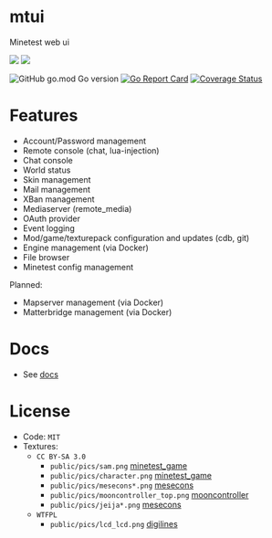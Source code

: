 # mtui

Minetest web ui

![](https://github.com/minetest-go/mtui/workflows/test/badge.svg)
![](https://github.com/minetest-go/mtui/workflows/build/badge.svg)

![GitHub go.mod Go version](https://img.shields.io/github/go-mod/go-version/minetest-go/mtui)
[![Go Report Card](https://goreportcard.com/badge/github.com/minetest-go/mtui)](https://goreportcard.com/report/github.com/minetest-go/mtui)
[![Coverage Status](https://coveralls.io/repos/github/minetest-go/mtui/badge.svg)](https://coveralls.io/github/minetest-go/mtui)

# Features

* Account/Password management
* Remote console (chat, lua-injection)
* Chat console
* World status
* Skin management
* Mail management
* XBan management
* Mediaserver (remote_media)
* OAuth provider
* Event logging
* Mod/game/texturepack configuration and updates (cdb, git)
* Engine management (via Docker)
* File browser
* Minetest config management

Planned:
* Mapserver management (via Docker)
* Matterbridge management (via Docker)

# Docs

* See [docs](./docs/mtui.md)

# License

* Code: `MIT`
* Textures:
  * `CC BY-SA 3.0`
    * `public/pics/sam.png` [minetest_game](https://github.com/minetest/minetest_game)
    * `public/pics/character.png` [minetest_game](https://github.com/minetest/minetest_game)
    * `public/pics/mesecons*.png` [mesecons](https://github.com/minetest-mods/mesecons)
    * `public/pics/mooncontroller_top.png` [mooncontroller](https://github.com/mt-mods/mooncontroller)
    * `public/pics/jeija*.png` [mesecons](https://github.com/minetest-mods/mesecons)
  * `WTFPL`
    * `public/pics/lcd_lcd.png` [digilines](https://github.com/minetest-mods/digilines)

